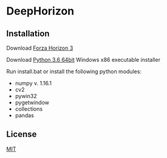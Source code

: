 # DeepHorizon

## Installation

Download [Forza Horizon 3](https://www.microsoft.com/de-de/p/forza-horizon-3-standard-edition/9nblggh4x6t9?activetab=pivot:overviewtab)

Download [Python 3.6 64bit](https://www.python.org/downloads/release/python-368/) Windows x86 executable installer

Run install.bat or install the following python modules:
- numpy v. 1.16.1
- cv2
- pywin32
- pygetwindow
- collections
- pandas

## License

[MIT](https://choosealicense.com/licenses/mit/)
